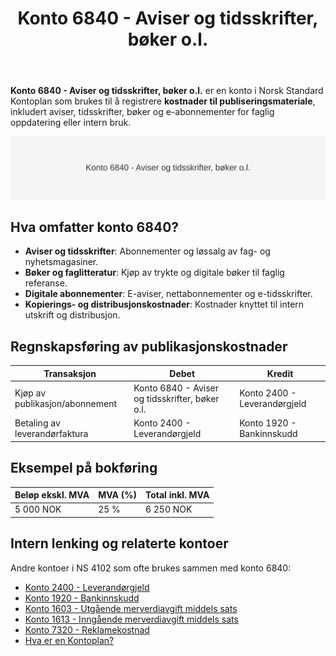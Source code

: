 ﻿---
title: "Konto 6840 - Aviser og tidsskrifter, bøker o.l."
seoTitle: "6840-aviser-og-tidsskrifter-boker-o-l"
description: '**Konto 6840 - Aviser og tidsskrifter, bøker o.l.** er en konto i Norsk Standard Kontoplan som brukes til å registrere **kostnader til publiseringsmateriale**...'
---

**Konto 6840 - Aviser og tidsskrifter, bøker o.l.** er en konto i Norsk Standard Kontoplan som brukes til å registrere **kostnader til publiseringsmateriale**, inkludert aviser, tidsskrifter, bøker og e-abonnementer for faglig oppdatering eller intern bruk.

![Illustrasjon av konto 6840 - Aviser og tidsskrifter, bøker o.l.](6840-aviser-og-tidsskrifter-boker-o-l-image.svg)

## Hva omfatter konto 6840?

* **Aviser og tidsskrifter**: Abonnementer og løssalg av fag- og nyhetsmagasiner.
* **Bøker og faglitteratur**: Kjøp av trykte og digitale bøker til faglig referanse.
* **Digitale abonnementer**: E-aviser, nettabonnementer og e-tidsskrifter.
* **Kopierings- og distribusjonskostnader**: Kostnader knyttet til intern utskrift og distribusjon.

## Regnskapsføring av publikasjonskostnader

| Transaksjon                   | Debet                                         | Kredit                       |
|-------------------------------|-----------------------------------------------|------------------------------|
| Kjøp av publikasjon/abonnement| Konto 6840 - Aviser og tidsskrifter, bøker o.l.| Konto 2400 - Leverandørgjeld |
| Betaling av leverandørfaktura | Konto 2400 - Leverandørgjeld                  | Konto 1920 - Bankinnskudd    |

## Eksempel på bokføring

| Beløp ekskl. MVA  | MVA (%) | Total inkl. MVA |
|-------------------|---------|-----------------|
| 5 000 NOK         | 25 %    | 6 250 NOK       |

## Intern lenking og relaterte kontoer

Andre kontoer i NS 4102 som ofte brukes sammen med konto 6840:

* [Konto 2400 - Leverandørgjeld](/blogs/kontoplan/2400-leverandorgjeld "Konto 2400 - Leverandørgjeld")
* [Konto 1920 - Bankinnskudd](/blogs/kontoplan/1920-bankinnskudd "Konto 1920 - Bankinnskudd")
* [Konto 1603 - Utgående merverdiavgift middels sats](/blogs/kontoplan/1603-utgaende-merverdiavgift-middels-sats "Konto 1603 - Utgående merverdiavgift middels sats")
* [Konto 1613 - Inngående merverdiavgift middels sats](/blogs/kontoplan/1613-inngaaende-merverdiavgift-middels-sats "Konto 1613 - Inngående merverdiavgift middels sats")
* [Konto 7320 - Reklamekostnad](/blogs/kontoplan/7320-reklamekostnad "Konto 7320 - Reklamekostnad")
* [Hva er en Kontoplan?](/blogs/regnskap/hva-er-kontoplan "Hva er en Kontoplan? Komplett Guide til Kontoplaner i Norsk Regnskap")






